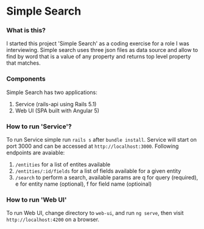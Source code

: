 # Simple Search

### What is this?
I started this project 'Simple Search' as a coding exercise for a role I was interviewing.
Simple search uses three json files as data source and allow to find by word that is a value of any property and returns top level property that matches.


### Components
Simple Search has two applications:
1. Service (rails-api using Rails 5.1)
2. Web UI (SPA built with Angular 5)

### How to run 'Service'?
To run Service simple run `rails s` after `bundle install`. Service will start on port 3000 and can be accessed at `http://localhost:3000`. Following endpoints are avaiable:
1. `/entities` 
  for a list of entites available
2. `/entities/:id/fields` 
  for a list of fields available for a given entity
3. `/search`
  to perform a search, available params are q  for query (required), e for entity name (optional), f for field name (optioinal)

### How to run 'Web UI'
To run Web UI, change directory to `web-ui`, and run `ng serve`, then visit `http://localhost:4200` on a browser.

